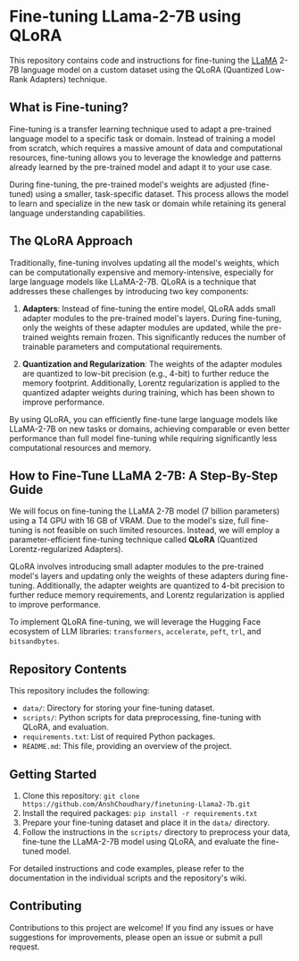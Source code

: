 # Fine-tuning LLama-2-7B using QLoRA

This repository contains code and instructions for fine-tuning the [LLaMA](https://github.com/facebookresearch/llama) 2-7B language model on a custom dataset using the QLoRA (Quantized Low-Rank Adapters) technique.

## What is Fine-tuning?

Fine-tuning is a transfer learning technique used to adapt a pre-trained language model to a specific task or domain. Instead of training a model from scratch, which requires a massive amount of data and computational resources, fine-tuning allows you to leverage the knowledge and patterns already learned by the pre-trained model and adapt it to your use case.

During fine-tuning, the pre-trained model's weights are adjusted (fine-tuned) using a smaller, task-specific dataset. This process allows the model to learn and specialize in the new task or domain while retaining its general language understanding capabilities.

## The QLoRA Approach

Traditionally, fine-tuning involves updating all the model's weights, which can be computationally expensive and memory-intensive, especially for large language models like LLaMA-2-7B. QLoRA is a technique that addresses these challenges by introducing two key components:

1. **Adapters**: Instead of fine-tuning the entire model, QLoRA adds small adapter modules to the pre-trained model's layers. During fine-tuning, only the weights of these adapter modules are updated, while the pre-trained weights remain frozen. This significantly reduces the number of trainable parameters and computational requirements.

2. **Quantization and Regularization**: The weights of the adapter modules are quantized to low-bit precision (e.g., 4-bit) to further reduce the memory footprint. Additionally, Lorentz regularization is applied to the quantized adapter weights during training, which has been shown to improve performance.

By using QLoRA, you can efficiently fine-tune large language models like LLaMA-2-7B on new tasks or domains, achieving comparable or even better performance than full model fine-tuning while requiring significantly less computational resources and memory.

## How to Fine-Tune LLaMA 2-7B: A Step-By-Step Guide

We will focus on fine-tuning the LLaMA 2-7B model (7 billion parameters) using a T4 GPU with 16 GB of VRAM. Due to the model's size, full fine-tuning is not feasible on such limited resources. Instead, we will employ a parameter-efficient fine-tuning technique called **QLoRA** (Quantized Lorentz-regularized Adapters).

QLoRA involves introducing small adapter modules to the pre-trained model's layers and updating only the weights of these adapters during fine-tuning. Additionally, the adapter weights are quantized to 4-bit precision to further reduce memory requirements, and Lorentz regularization is applied to improve performance.

To implement QLoRA fine-tuning, we will leverage the Hugging Face ecosystem of LLM libraries: `transformers`, `accelerate`, `peft`, `trl`, and `bitsandbytes`.

## Repository Contents

This repository includes the following:

- `data/`: Directory for storing your fine-tuning dataset.
- `scripts/`: Python scripts for data preprocessing, fine-tuning with QLoRA, and evaluation.
- `requirements.txt`: List of required Python packages.
- `README.md`: This file, providing an overview of the project.

## Getting Started

1. Clone this repository: `git clone https://github.com/AnshChoudhary/finetuning-Llama2-7b.git`
2. Install the required packages: `pip install -r requirements.txt`
3. Prepare your fine-tuning dataset and place it in the `data/` directory.
4. Follow the instructions in the `scripts/` directory to preprocess your data, fine-tune the LLaMA-2-7B model using QLoRA, and evaluate the fine-tuned model.

For detailed instructions and code examples, please refer to the documentation in the individual scripts and the repository's wiki.

## Contributing

Contributions to this project are welcome! If you find any issues or have suggestions for improvements, please open an issue or submit a pull request.
